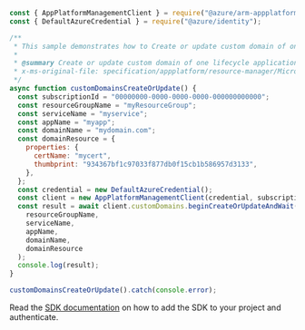 ```javascript
const { AppPlatformManagementClient } = require("@azure/arm-appplatform");
const { DefaultAzureCredential } = require("@azure/identity");

/**
 * This sample demonstrates how to Create or update custom domain of one lifecycle application.
 *
 * @summary Create or update custom domain of one lifecycle application.
 * x-ms-original-file: specification/appplatform/resource-manager/Microsoft.AppPlatform/stable/2022-04-01/examples/CustomDomains_CreateOrUpdate.json
 */
async function customDomainsCreateOrUpdate() {
  const subscriptionId = "00000000-0000-0000-0000-000000000000";
  const resourceGroupName = "myResourceGroup";
  const serviceName = "myservice";
  const appName = "myapp";
  const domainName = "mydomain.com";
  const domainResource = {
    properties: {
      certName: "mycert",
      thumbprint: "934367bf1c97033f877db0f15cb1b586957d3133",
    },
  };
  const credential = new DefaultAzureCredential();
  const client = new AppPlatformManagementClient(credential, subscriptionId);
  const result = await client.customDomains.beginCreateOrUpdateAndWait(
    resourceGroupName,
    serviceName,
    appName,
    domainName,
    domainResource
  );
  console.log(result);
}

customDomainsCreateOrUpdate().catch(console.error);
```

Read the [SDK documentation](https://github.com/Azure/azure-sdk-for-js/blob/%40azure%2Farm-appplatform_2.0.0/sdk/appplatform/arm-appplatform/README.md) on how to add the SDK to your project and authenticate.
